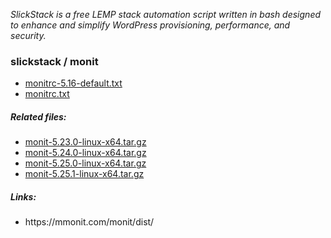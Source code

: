 <p><em>SlickStack is a free LEMP stack automation script written in bash designed to enhance and simplify WordPress provisioning, performance, and security.</em></p>

<h3>slickstack / monit</h3>

<ul>
  <li><a href="monitrc-5.16-default.txt">monitrc-5.16-default.txt</a></li>
  <li><a href="monitrc.txt">monitrc.txt</a></li>
</ul>
  
<h5>Related files:</h5>

<ul>
  <li><a href="monit-5.23.0-linux-x64.tar.gz">monit-5.23.0-linux-x64.tar.gz</a></li>
  <li><a href="monit-5.24.0-linux-x64.tar.gz">monit-5.24.0-linux-x64.tar.gz</a></li>
  <li><a href="monit-5.25.0-linux-x64.tar.gz">monit-5.25.0-linux-x64.tar.gz</a></li>
  <li><a href="monit-5.25.1-linux-x64.tar.gz">monit-5.25.1-linux-x64.tar.gz</a></li>
</ul>

<h5>Links:</h5>

<ul>
  <li>https://mmonit.com/monit/dist/</li>
</ul>
